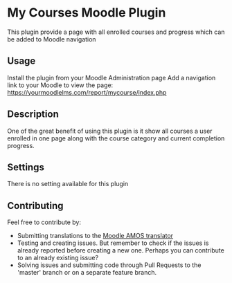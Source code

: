 # My Courses Moodle Plugin

This plugin provide a page with all enrolled courses and progress which can be added to Moodle navigation

## Usage

Install the plugin from your Moodle Administration page
Add a navigation link to your Moodle to view the page:
https://yourmoodlelms.com/report/mycourse/index.php

## Description

One of the great benefit of using this plugin is it show all courses a user enrolled in one page along with the course category and current completion progress. 

## Settings
There is no setting available for this plugin

## Contributing
Feel free to contribute by:
* Submitting translations to the [Moodle AMOS translator](https://lang.moodle.org/local/amos/view.php)
* Testing and creating issues. But remember to check if the issues is already
reported before creating a new one. Perhaps you can contribute to an already
existing issue?
* Solving issues and submitting code through Pull Requests to the 'master' branch or on a separate feature branch.
